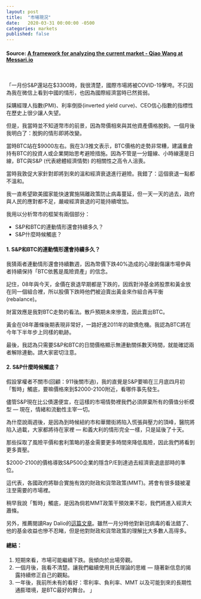 ```yaml
---
layout: post
title:  "市場現況"
date:   2020-03-31 00:00:00 -0500
categories: markets
published: false
---
```


#### Source: [A framework for analyzing the current market - Qiao Wang at Messari.io](https://messari.io/article/a-framework-for-analyzing-the-current-market)

&nbsp;

「一月份S&P還站在$3300時，我很清楚，國際市場將被COVID-19擊垮。不只因為我在微信上看到中國的情形，也因為國際經濟當時已然貧弱。

採購經理人指數(PMI)、利率倒掛(inverted yield curve)、CEO信心指數的指標性在歷史上很少讓人失望。

但是，我當時並不知道幣市的前景，因為幣價相來與其他資產價格脫鉤。一個月後我明白了：脫鉤的情形即將改變。

當時BTC站在$9000左右。我在3/3推文表示，BTC價格的走勢非常糟，建議重倉持有BTC的投資人或企業開始思考避險措施。因為不管是一分鐘線、小時線還是日線，BTC與S&P (代表總體經濟情勢) 的相關性之高令人沮喪。

當時我敦促大家針對即將到來的溫和經濟衰退進行避險。我錯了：這個衰退一點都不溫和。

我一直希望歐美國家能快速實施隔離政策防止病毒蔓延，但一天一天的過去，政府與人民的應對都不足，嚴峻經濟衰退的可能持續增加。

我用以分析幣市的框架有兩個部分：
- S&P和BTC的連動情形還會持續多久？
- S&P什麼時候觸底？

#### 1. S&P和BTC的連動情形還會持續多久？

我猜兩者連動情形還會持續數週，因為幣價下跌40%造成的心理創傷讓市場參與者持續保持「BTC依舊是風險資產」的信念。

記住，08年與今天，金價在衰退早期都是下跌的，因爲對沖基金將股票和黃金放在同一個組合裡，所以股價下跌時他們被迫賣出黃金來作組合再平衡(rebalance)。

財富效應是我對BTC走勢的看法。散戶預期未來慘澹，因此賣出BTC。

黃金在08年蕭條後期表現非常好，一路好進2011年的歐債危機。我認為BTC將在今年下半年步上同樣的軌跡。

最後，我認為只需要S&P和BTC的日間價格顯示無連動關係數天時間，就能確認兩者解除連動。請大家密切注意。

#### 2. S&P什麼時候觸底？

假設掌權者不關市(回顧：911後關市過)，我的直覺是S&P要嘛在三月底四月初「暫時」觸底，要嘛價格來到$2000-2100附近，看哪件事先發生。

儘管S&P現在比公債還便宜，在這樣的市場情勢裡我們必須屏棄所有的價值分析模型 — 現在，情緒和流動性主宰一切。

為什麼說兩週後，是因為到時候紐約市和華爾街將陷入慌張與壓力的頂峰，醫院將陷入過載，大家都將待在家裡 — 和義大利的情形完全一樣，只是延後了十天。

那些採取了風險平價和套利策略的基金需要更多時間來降低風險，因此我們將看到更多賣壓。

$2000-2100的價格導致S&P500企業的隱含P/E到達過去經濟衰退底部時的準位。

這代表，各國政府將聯合實施有效的財政和貨幣政策(MMT)。將會有很多錢被灌注至需要的市場裡。

稍早我說「暫時」觸底，是因為倘若MMT政策干預效果不彰，我們將進入經濟大蕭條。

另外，推薦閱讀Ray Dalio的[這篇文章](https://www.linkedin.com/pulse/implications-hitting-hard-0-interest-rate-floor-ray-dalio/)。雖然一月分時他對新冠病毒的看法錯了、他的基金收益也慘不忍睹，但是他對財政和貨幣政策的理解比大多數人高得多。

#### 總結：
1. 短期來看，市場可能繼續下跌。我傾向於出場旁觀。
2. 一個月後，我看不清楚。讓我們繼續使用貝氏理論的思維 — 隨著新信息的揭露持續修正自己的觀點。
3. 一年後，我前所未有的看好：零利率、負利率、MMT 以及可能到來的長期性通膨環境，是BTC最好的舞台。
 」
